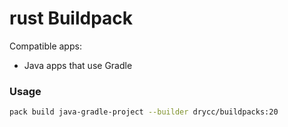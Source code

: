 # rust Buildpack

Compatible apps:
- Java apps that use Gradle

### Usage

```bash
pack build java-gradle-project --builder drycc/buildpacks:20
```